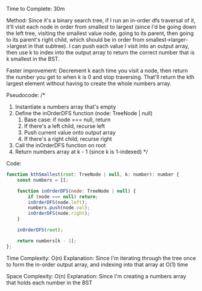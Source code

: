 Time to Complete: 30m

Method: Since it's a binary search tree, if I run an in-order dfs traversal of it, it'll visit each node in order from smallest to largest (since I'd be going down the left tree, visiting the smallest value node, going to its parent, then going to its parent's right child, which should be in order from smallest->larger->largest in that subtree). I can push each value I visit into an output array, then use k to index into the output array to return the correct number that is k smallest in the BST.

Faster improvement: Decrement k each time you visit a node, then return the number you get to when k is 0 and stop traversing. That'll return the kth largest element without having to create the whole numbers array.

Pseudocode:
/*
1. Instantiate a numbers array that's empty
2. Define the inOrderDFS function (node: TreeNode | null)
    1. Base case: if node === null, return
    2. If there's a left child, recurse left
    3. Push current value onto output array
    4. If there's a right child, recurse right
3. Call the inOrderDFS function on root
4. Return numbers array at k - 1 (since k is 1-indexed)
*/

Code:

```js
function kthSmallest(root: TreeNode | null, k: number): number {
    const numbers = [];

    function inOrderDFS(node: TreeNode | null) {
        if (node === null) return;
        inOrderDFS(node.left);
        numbers.push(node.val);
        inOrderDFS(node.right);
    }

    inOrderDFS(root);

    return numbers[k - 1];
};
```


Time Complexity: O(n)
Explanation: Since I'm iterating through the tree once to form the in-order output array, and indexing into that array at O(1) time

Space Complexity: O(n)
Explanation: Since I'm creating a numbers array that holds each number in the BST

